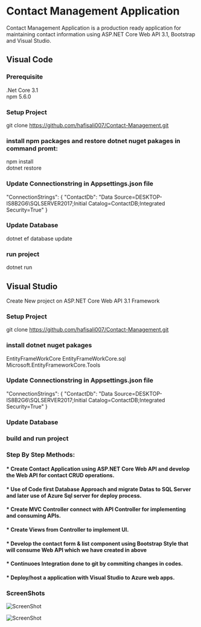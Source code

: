 # Contact Management Application

Contact Management Application is a production ready application for maintaining contact information using ASP.NET Core Web API 3.1, Bootstrap and Visual Studio. 

## Visual Code

### Prerequisite 
.Net Core 3.1<br />
npm 5.6.0 <br />

### Setup Project
git clone https://github.com/hafisali007/Contact-Management.git

### install npm packages and restore dotnet nuget pakages in command promt:
npm install <br />
dotnet restore  

### Update Connectionstring in Appsettings.json file
 "ConnectionStrings": {
    "ContactDb": "Data Source=DESKTOP-IS8B2G6\SQLSERVER2017;Initial Catalog=ContactDB;Integrated Security=True"
	}

### Update Database
dotnet ef database update

### run project
dotnet run
 
## Visual Studio
Create New project on ASP.NET Core Web API 3.1 Framework

### Setup Project
git clone https://github.com/hafisali007/Contact-Management.git

### install dotnet nuget pakages
EntityFrameWorkCore
EntityFrameWorkCore.sql
Microsoft.EntityFrameworkCore.Tools

### Update Connectionstring in Appsettings.json file
 "ConnectionStrings": {
    "ContactDb": "Data Source=DESKTOP-IS8B2G6\SQLSERVER2017;Initial Catalog=ContactDB;Integrated Security=True"
	}
	
### Update Database

### build and run project
	
### Step By Step Methods:

#### * Create Contact Application using ASP.NET Core Web API and develop the Web API for contact CRUD operations.

#### * Use of Code first Database Approach and migrate Datas to SQL Server and later use of Azure Sql server for deploy process.

#### * Create MVC Controller connect with API Controller for implementing and consuming APIs.

#### * Create Views from Controller to implement UI.

#### * Develop the contact form & list component using Bootstrap Style that will consume Web API which we have created in above

#### * Continuoes Integration done to git by commiting changes in codes.

#### * Deploy/host a application with Visual Studio to Azure web apps.

### ScreenShots
![ScreenShot](https://contactmanagementevo.file.core.windows.net/contact/ContactList.png)

![ScreenShot](https://contactmanagementevo.file.core.windows.net/contact/ContactActions.png)
